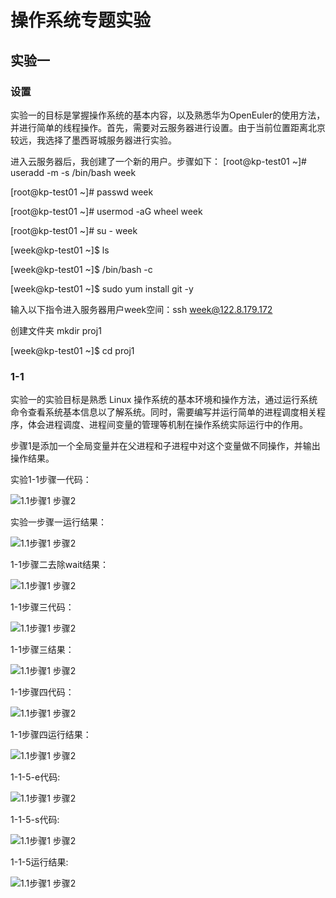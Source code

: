# 操作系统专题实验

## 实验一
### 设置

  实验一的目标是掌握操作系统的基本内容，以及熟悉华为OpenEuler的使用方法，并进行简单的线程操作。首先，需要对云服务器进行设置。由于当前位置距离北京较远，我选择了墨西哥城服务器进行实验。
  
  进入云服务器后，我创建了一个新的用户。步骤如下：
[root@kp-test01 ~]# useradd -m -s /bin/bash week

[root@kp-test01 ~]# passwd week

[root@kp-test01 ~]# usermod -aG wheel week

[root@kp-test01 ~]# su - week

[week@kp-test01 ~]$ ls

[week@kp-test01 ~]$ /bin/bash -c 

[week@kp-test01 ~]$ sudo yum install git -y


输入以下指令进入服务器用户week空间：ssh week@122.8.179.172

创建文件夹 mkdir proj1

[week@kp-test01 ~]$ cd proj1

### 1-1 
  实验一的实验目标是熟悉 Linux 操作系统的基本环境和操作方法，通过运行系统命令查看系统基本信息以了解系统。同时，需要编写并运行简单的进程调度相关程序，体会进程调度、进程间变量的管理等机制在操作系统实际运行中的作用。

  步骤1是添加一个全局变量并在父进程和子进程中对这个变量做不同操作，并输出操作结果。
  
  实验1-1步骤一代码：
  
![1.1步骤1 步骤2](./assets/1-1/实验1-1步骤一.png)

  实验一步骤一运行结果：
  
![1.1步骤1 步骤2](./assets/1-1/实验一步骤一运行结果.png)

  1-1步骤二去除wait结果：
  
![1.1步骤1 步骤2](./assets/1-1/1-1步骤二去除wait结果.png)

  1-1步骤三代码：
  
![1.1步骤1 步骤2](./assets/1-1/1-1步骤三代码.png)

  1-1步骤三结果：
  
![1.1步骤1 步骤2](./assets/1-1/1-1步骤三结果.png)

  1-1步骤四代码：
  
![1.1步骤1 步骤2](./assets/1-1/1-1步骤四代码.png)

  1-1步骤四运行结果：
  
![1.1步骤1 步骤2](./assets/1-1/1-1步骤三结果.png)

  1-1-5-e代码:
  
![1.1步骤1 步骤2](./assets/1-1/1-1-5-e代码.png)

  1-1-5-s代码:
  
![1.1步骤1 步骤2](./assets/1-1/1-1-5-s代码.png)

  1-1-5运行结果:
  
![1.1步骤1 步骤2](./assets/1-1/1-1-5.png)
